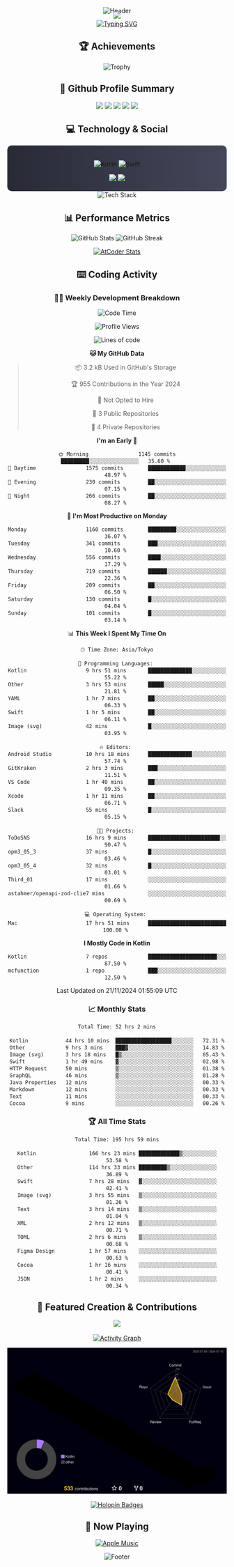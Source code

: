 <div align="center">
  
![Header](https://capsule-render.vercel.app/api?type=waving&color=gradient&customColorList=12&height=300&section=header&text=Welcome%20to%20Batapii's%20Universe&fontSize=50&animation=fadeIn&fontAlignY=40&desc=Android%20Developer%20|%20Kotlin%20LOVE%20)

<div style="margin-top: -20px;">
  <img src="https://readme-typing-svg.herokuapp.com/?lines=Crafting+Android+Experiences;Building+Tomorrow's+Apps+Today;Always+Learning,+Always+Growing&font=Fira%20Code&center=true&width=440&height=45&color=f75c7e&vCenter=true&size=22&pause=1000">
</div>

<a href="https://git.io/typing-svg">
  <img src="https://readme-typing-svg.demolab.com?font=Fira+Code&weight=600&size=28&duration=4000&pause=1000&center=true&vCenter=true&width=800&lines=Hey+there!+I'm+Batapii+%F0%9F%91%8B;Android+Developer+from+Japan+%F0%9F%87%AF%F0%9F%87%B5" alt="Typing SVG" />
</a>

## 🏆 Achievements

![Trophy](https://github-profile-trophy.vercel.app/?username=batapii&theme=onestar&no-frame=true&no-bg=true&column=8&rank=SSS,SS,S,AAA,AA,A,B,C&margin-w=10&margin-h=10)

## 🎯 Github Profile Summary

<div align="center">
  <img src="http://github-profile-summary-cards.vercel.app/api/cards/profile-details?username=batapii&theme=radical" />
  <img src="http://github-profile-summary-cards.vercel.app/api/cards/repos-per-language?username=batapii&theme=radical" />
  <img src="http://github-profile-summary-cards.vercel.app/api/cards/most-commit-language?username=batapii&theme=radical" />
  <img src="http://github-profile-summary-cards.vercel.app/api/cards/stats?username=batapii&theme=radical" />
  <img src="http://github-profile-summary-cards.vercel.app/api/cards/productive-time?username=batapii&theme=radical" />
</div>

## 💻 Technology & Social

<div align="center" style="background: linear-gradient(to right, #282A36, #44475A); padding: 20px; border-radius: 10px;">

![Kotlin](https://img.shields.io/badge/Kotlin-98.3%25-0095D5?style=for-the-badge&logo=kotlin&logoColor=white&labelColor=282A36)
![Swift](https://img.shields.io/badge/Swift-1.7%25-FA7343?style=for-the-badge&logo=swift&logoColor=white&labelColor=282A36)

<div style="margin-top: 15px">
<a href="https://github.com/batapii"><img src="https://img.shields.io/github/followers/batapii?style=for-the-badge&logo=github&label=Follow&color=ff6e96&labelColor=282A36"/></a>
<a href="https://twitter.com/batapii3939"><img src="https://img.shields.io/twitter/follow/batapii?style=for-the-badge&logo=twitter&color=1DA1F2&labelColor=282A36&label=Follow"/></a>
</div>

</div>

<div align="center">
<img src="https://github-readme-tech-stack.vercel.app/api/cards?title=Tech+Stack&align=center&titleAlign=center&fontSize=20&lineHeight=10&lineCount=4&theme=github_dark&width=800&bg=%230D1117&badge=%23161B22&border=%2321262D&titleColor=%2358A6FF&line1=kotlin%2Ckotlin%2C0095D5%3Bandroid%2Candroid%2C00ff00%3Bjetpackcompose%2Cjetpack%2C4285F4%3B&line2=swift%2Cswift%2CFA7343%3Bfirebase%2Cfirebase%2CFFCA28%3Bgithub%2Cgithub%2C181717%3B&line3=typescript%2Ctypescript%2C3178C6%3Bgraphql%2Cgraphql%2CE10098%3Bsupabase%2Csupabase%2C3FCF8E%3B&line4=gradle%2Cgradle%2C02303A%3Bgitkraken%2Cgitkraken%2C179287%3Bpostman%2Cpostman%2CFF6C37%3B" alt="Tech Stack" />
</div>

## 📊 Performance Metrics

<div align="center">

![GitHub Stats](https://github-readme-stats.vercel.app/api?username=batapii&show_icons=true&theme=radical&hide_border=true&bg_color=0D1117)
![GitHub Streak](https://github-readme-streak-stats.herokuapp.com/?user=batapii&theme=radical&hide_border=true&background=0D1117)

[![AtCoder Stats](https://atcoder-readme-stats.vercel.app/stats/batapii3939?theme=dark&show_history=5&width=495)](https://github.com/iwbc-mzk/atcoder-readme-stats)

</div>

## ⌨️ Coding Activity

### 👨‍💻 Weekly Development Breakdown
<!--START_SECTION:waka-->
![Code Time](http://img.shields.io/badge/Code%20Time-313%20hrs%2049%20mins-blue)

![Profile Views](http://img.shields.io/badge/Profile%20Views-1-blue)

![Lines of code](https://img.shields.io/badge/From%20Hello%20World%20I%27ve%20Written-260.0%20thousand%20lines%20of%20code-blue)

**🐱 My GitHub Data** 

> 📦 3.2 kB Used in GitHub's Storage 
 > 
> 🏆 955 Contributions in the Year 2024
 > 
> 🚫 Not Opted to Hire
 > 
> 📜 3 Public Repositories 
 > 
> 🔑 4 Private Repositories 
 > 
**I'm an Early 🐤** 

```text
🌞 Morning                1145 commits        █████████░░░░░░░░░░░░░░░░   35.60 % 
🌆 Daytime                1575 commits        ████████████░░░░░░░░░░░░░   48.97 % 
🌃 Evening                230 commits         ██░░░░░░░░░░░░░░░░░░░░░░░   07.15 % 
🌙 Night                  266 commits         ██░░░░░░░░░░░░░░░░░░░░░░░   08.27 % 
```
📅 **I'm Most Productive on Monday** 

```text
Monday                   1160 commits        █████████░░░░░░░░░░░░░░░░   36.07 % 
Tuesday                  341 commits         ███░░░░░░░░░░░░░░░░░░░░░░   10.60 % 
Wednesday                556 commits         ████░░░░░░░░░░░░░░░░░░░░░   17.29 % 
Thursday                 719 commits         ██████░░░░░░░░░░░░░░░░░░░   22.36 % 
Friday                   209 commits         ██░░░░░░░░░░░░░░░░░░░░░░░   06.50 % 
Saturday                 130 commits         █░░░░░░░░░░░░░░░░░░░░░░░░   04.04 % 
Sunday                   101 commits         █░░░░░░░░░░░░░░░░░░░░░░░░   03.14 % 
```


📊 **This Week I Spent My Time On** 

```text
🕑︎ Time Zone: Asia/Tokyo

💬 Programming Languages: 
Kotlin                   9 hrs 51 mins       ██████████████░░░░░░░░░░░   55.22 % 
Other                    3 hrs 53 mins       █████░░░░░░░░░░░░░░░░░░░░   21.81 % 
YAML                     1 hr 7 mins         ██░░░░░░░░░░░░░░░░░░░░░░░   06.33 % 
Swift                    1 hr 5 mins         ██░░░░░░░░░░░░░░░░░░░░░░░   06.11 % 
Image (svg)              42 mins             █░░░░░░░░░░░░░░░░░░░░░░░░   03.95 % 

🔥 Editors: 
Android Studio           10 hrs 18 mins      ██████████████░░░░░░░░░░░   57.74 % 
GitKraken                2 hrs 3 mins        ███░░░░░░░░░░░░░░░░░░░░░░   11.51 % 
VS Code                  1 hr 40 mins        ██░░░░░░░░░░░░░░░░░░░░░░░   09.35 % 
Xcode                    1 hr 11 mins        ██░░░░░░░░░░░░░░░░░░░░░░░   06.71 % 
Slack                    55 mins             █░░░░░░░░░░░░░░░░░░░░░░░░   05.15 % 

🐱‍💻 Projects: 
ToDoSNS                  16 hrs 9 mins       ███████████████████████░░   90.47 % 
opm3_05_3                37 mins             █░░░░░░░░░░░░░░░░░░░░░░░░   03.46 % 
opm3_05_4                32 mins             █░░░░░░░░░░░░░░░░░░░░░░░░   03.01 % 
Third_01                 17 mins             ░░░░░░░░░░░░░░░░░░░░░░░░░   01.66 % 
astahmer/openapi-zod-clie7 mins              ░░░░░░░░░░░░░░░░░░░░░░░░░   00.69 % 

💻 Operating System: 
Mac                      17 hrs 51 mins      █████████████████████████   100.00 % 
```

**I Mostly Code in Kotlin** 

```text
Kotlin                   7 repos             ██████████████████████░░░   87.50 % 
mcfunction               1 repo              ███░░░░░░░░░░░░░░░░░░░░░░   12.50 % 
```




 Last Updated on 21/11/2024 01:55:09 UTC
<!--END_SECTION:waka-->

### 📈 Monthly Stats
<!--START_SECTION:wakamonth-->

```text
Total Time: 52 hrs 2 mins

Kotlin            44 hrs 10 mins  ██████████████████░░░░░░░   72.31 %
Other             9 hrs 3 mins    ███▓░░░░░░░░░░░░░░░░░░░░░   14.83 %
Image (svg)       3 hrs 18 mins   █▒░░░░░░░░░░░░░░░░░░░░░░░   05.43 %
Swift             1 hr 49 mins    ▓░░░░░░░░░░░░░░░░░░░░░░░░   02.98 %
HTTP Request      50 mins         ▒░░░░░░░░░░░░░░░░░░░░░░░░   01.38 %
GraphQL           46 mins         ▒░░░░░░░░░░░░░░░░░░░░░░░░   01.28 %
Java Properties   12 mins         ░░░░░░░░░░░░░░░░░░░░░░░░░   00.33 %
Markdown          12 mins         ░░░░░░░░░░░░░░░░░░░░░░░░░   00.33 %
Text              11 mins         ░░░░░░░░░░░░░░░░░░░░░░░░░   00.33 %
Cocoa             9 mins          ░░░░░░░░░░░░░░░░░░░░░░░░░   00.26 %
```

<!--END_SECTION:wakamonth-->

### 🏆 All Time Stats
<!--START_SECTION:wakaalltime-->

```text
Total Time: 195 hrs 59 mins

Kotlin                 166 hrs 23 mins █████████████▒░░░░░░░░░░░   53.58 %
Other                  114 hrs 33 mins █████████▒░░░░░░░░░░░░░░░   36.89 %
Swift                  7 hrs 28 mins   ▓░░░░░░░░░░░░░░░░░░░░░░░░   02.41 %
Image (svg)            3 hrs 55 mins   ▒░░░░░░░░░░░░░░░░░░░░░░░░   01.26 %
Text                   3 hrs 14 mins   ▒░░░░░░░░░░░░░░░░░░░░░░░░   01.04 %
XML                    2 hrs 12 mins   ▒░░░░░░░░░░░░░░░░░░░░░░░░   00.71 %
TOML                   2 hrs 6 mins    ▒░░░░░░░░░░░░░░░░░░░░░░░░   00.68 %
Figma Design           1 hr 57 mins    ░░░░░░░░░░░░░░░░░░░░░░░░░   00.63 %
Cocoa                  1 hr 16 mins    ░░░░░░░░░░░░░░░░░░░░░░░░░   00.41 %
JSON                   1 hr 2 mins     ░░░░░░░░░░░░░░░░░░░░░░░░░   00.34 %
```

<!--END_SECTION:wakaalltime-->

## 🌟 Featured Creation & Contributions

<div align="center">
  <a href="https://github.com/batapii/ToDoSNS">
    <img src="https://github-readme-stats.vercel.app/api/pin/?username=batapii&repo=ToDoSNS&theme=radical&hide_border=true&bg_color=0D1117" />
  </a>

[![Activity Graph](https://github-readme-activity-graph.vercel.app/graph?username=batapii&custom_title=Contribution%20Graph&hide_border=true&theme=radical&bg_color=0D1117)](https://github.com/ashutosh00710/github-readme-activity-graph)

![3D Contrib](./profile-3d-contrib/profile-night-rainbow.svg)

[![Holopin Badges](https://holopin.me/batapii)](https://holopin.io/@batapii)

</div>

## 🎵 Now Playing

<div align="center">
  
[![Apple Music](https://music-profile.rayriffy.com/theme/dark.svg?uid=001005.6598667d2ffd4a10a4f429edd0ba24c4.1156)](https://github.com/rayriffy/apple-music-github-profile)

</div>

![Footer](https://capsule-render.vercel.app/api?type=waving&color=gradient&customColorList=12&height=100&section=footer)

</div>
